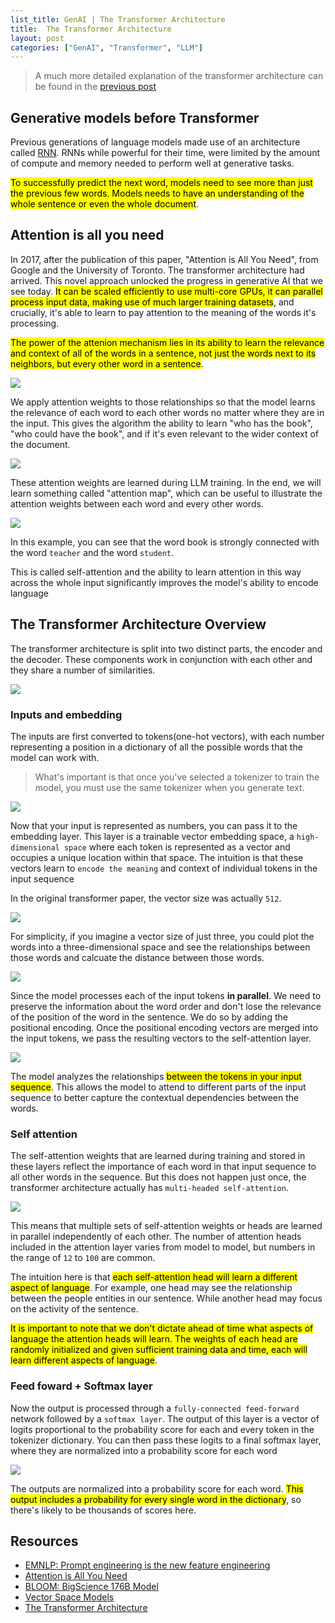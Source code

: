 ```yaml
---
list_title: GenAI | The Transformer Architecture
title:  The Transformer Architecture
layout: post
categories: ["GenAI", "Transformer", "LLM"]
---
```


> A much more detailed explanation of the transformer architecture can be found in the [previous post](https://xta0.me/2018/07/20/Deep-Learning-16.html)

## Generative models before Transformer

Previous generations of language models made use of an architecture called [RNN](https://xta0.me/2018/05/14/Deep-Learning-12.html). RNNs while powerful for their time, were limited by the amount of compute and memory needed to perform well at generative tasks.

<mark>To successfully predict the next word, models need to see more than just the previous few words. Models needs to have an understanding of the whole sentence or even the whole document</mark>.

## Attention is all you need

In 2017, after the publication of this paper, "Attention is All You Need", from Google and the University of Toronto. The transformer architecture had arrived. This novel approach unlocked the progress in generative AI that we see today. <mark>It can be scaled efficiently to use multi-core GPUs, it can parallel process input data, making use of much larger training datasets</mark>, and crucially, it's able to learn to pay attention to the meaning of the words it's processing.

<mark>The power of the attenion mechanism lies in its ability to learn the relevance and context of all of the words in a sentence, not just the words next to its neighbors, but every other word in a sentence</mark>.

<img class="md-img-center" src="{{site.baseurl}}/assets/images/2024/llm-1.png">

We apply attention weights to those relationships so that the model learns the relevance of each word to each other words no matter where they are in the input. This gives the algorithm the ability to learn "who has the book", "who could have the book", and if it's even relevant to the wider context of the document.

<img class="md-img-center" src="{{site.baseurl}}/assets/images/2024/llm-2.png">

These attention weights are learned during LLM training. In the end, we will learn something called "attention map", which can be useful to illustrate the attention weights between each word and every other words.

<img class="md-img-center" src="{{site.baseurl}}/assets/images/2024/llm-3.png">

In this example, you can see that the word book is strongly connected with the word `teacher` and the word `student`.

This is called self-attention and the ability to learn attention in this way across the whole input significantly improves the model's ability to encode language

## The Transformer Architecture Overview

The transformer architecture is split into two distinct parts, the encoder and the decoder. These components work in conjunction with each other and they share a number of similarities.

<img class="md-img-center" src="{{site.baseurl}}/assets/images/2024/llm-4.png">

### Inputs and embedding

The inputs are first converted to tokens(one-hot vectors), with each number representing a position in a dictionary of all the possible words that the model can work with.

> What's important is that once you've selected a tokenizer to train the model, you must use the same tokenizer when you generate text.

<img class="md-img-center" src="{{site.baseurl}}/assets/images/2024/llm-27.png">

Now that your input is represented as numbers, you can pass it to the embedding layer. This layer is a trainable vector embedding space, a `high-dimensional space` where each token is represented as a vector and occupies a unique location within that space. The intuition is that these vectors learn to `encode the meaning` and context of individual tokens in the input sequence

In the original transformer paper, the vector size was actually `512`.

<img class="md-img-center" src="{{site.baseurl}}/assets/images/2024/llm-5.png">

For simplicity, if you imagine a vector size of just three, you could plot the words into a three-dimensional space and see the relationships between those words and calcuate the distance between those words.

<img class="md-img-center" src="{{site.baseurl}}/assets/images/2024/llm-6.png">

Since the model processes each of the input tokens **in parallel**. We need to preserve the information about the word order and don't lose the relevance of the position of the word in the sentence. We do so by adding the positional encoding. Once the positional encoding vectors are merged into the input tokens, we pass the resulting vectors to the self-attention layer.

<img class="md-img-center" src="{{site.baseurl}}/assets/images/2024/llm-7.png">

The model analyzes the relationships <mark>between the tokens in your input sequence</mark>. This allows the model to attend to different parts of the input sequence to better capture the contextual dependencies between the words.

### Self attention

The self-attention weights that are learned during training and stored in these layers reflect the importance of each word in that input sequence to all other words in the sequence. But this does not happen just once, the transformer architecture actually has `multi-headed self-attention`.

<img class="md-img-center" src="{{site.baseurl}}/assets/images/2024/llm-8.png">

This means that multiple sets of self-attention weights or heads are learned in parallel independently of each other. The number of attention heads included in the attention layer varies from model to model, but numbers in the range of `12` to `100` are common.

The intuition here is that <mark>each self-attention head will learn a different aspect of language</mark>. For example, one head may see the relationship between the people entities in our sentence. While another head may focus on the activity of the sentence.

<mark>It is important to note that we don't dictate ahead of time what aspects of language the attention heads will learn. The weights of each head are randomly initialized and given sufficient training data and time, each will learn different aspects of language</mark>.

### Feed foward + Softmax layer

Now the output is processed through a `fully-connected feed-forward` network followed by a `softmax layer`. The output of this layer is a vector of logits proportional to the probability score for each and every token in the tokenizer dictionary. You can then pass these logits to a final softmax layer, where they are normalized into a probability score for each word

<img class="md-img-center" src="{{site.baseurl}}/assets/images/2024/llm-28.png">

The outputs are normalized into a probability score for each word. <mark>This output includes a probability for every single word in the dictionary</mark>, so there's likely to be thousands of scores here.

## Resources

- [EMNLP: Prompt engineering is the new feature engineering](https://www.amazon.science/blog/emnlp-prompt-engineering-is-the-new-feature-engineering)
- [Attention is All You Need](https://arxiv.org/pdf/1706.03762)
- [BLOOM: BigScience 176B Model](https://arxiv.org/abs/2211.05100)
- [Vector Space Models](https://www.coursera.org/learn/classification-vector-spaces-in-nlp/home/week/3)
- [The Transformer Architecture](https://xta0.me/2018/07/20/Deep-Learning-14.html)
